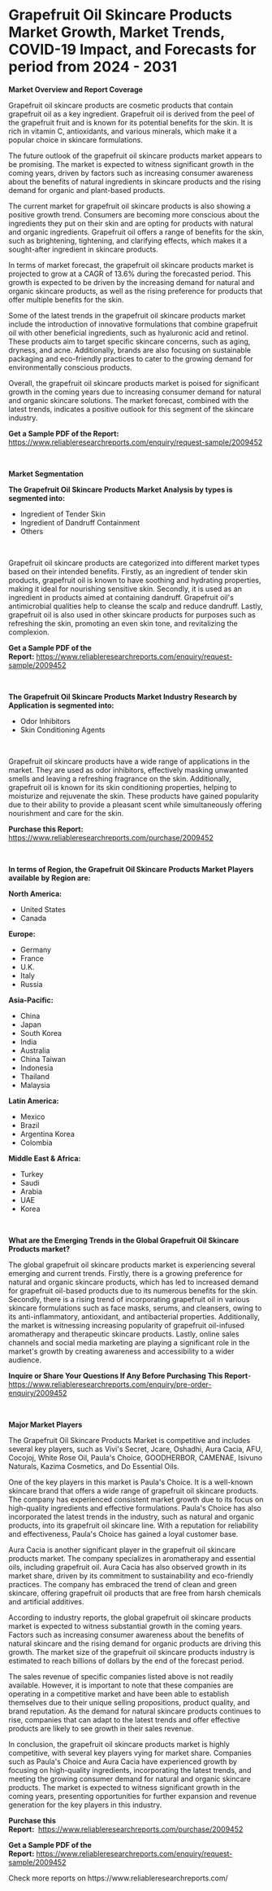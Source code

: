 <p><h1>Grapefruit Oil Skincare Products Market Growth, Market Trends, COVID-19 Impact, and Forecasts for period from 2024 - 2031</h1></p><p><strong>Market Overview and Report Coverage</strong></p>
<p><p>Grapefruit oil skincare products are cosmetic products that contain grapefruit oil as a key ingredient. Grapefruit oil is derived from the peel of the grapefruit fruit and is known for its potential benefits for the skin. It is rich in vitamin C, antioxidants, and various minerals, which make it a popular choice in skincare formulations.</p><p>The future outlook of the grapefruit oil skincare products market appears to be promising. The market is expected to witness significant growth in the coming years, driven by factors such as increasing consumer awareness about the benefits of natural ingredients in skincare products and the rising demand for organic and plant-based products.</p><p>The current market for grapefruit oil skincare products is also showing a positive growth trend. Consumers are becoming more conscious about the ingredients they put on their skin and are opting for products with natural and organic ingredients. Grapefruit oil offers a range of benefits for the skin, such as brightening, tightening, and clarifying effects, which makes it a sought-after ingredient in skincare products.</p><p>In terms of market forecast, the grapefruit oil skincare products market is projected to grow at a CAGR of 13.6% during the forecasted period. This growth is expected to be driven by the increasing demand for natural and organic skincare products, as well as the rising preference for products that offer multiple benefits for the skin.</p><p>Some of the latest trends in the grapefruit oil skincare products market include the introduction of innovative formulations that combine grapefruit oil with other beneficial ingredients, such as hyaluronic acid and retinol. These products aim to target specific skincare concerns, such as aging, dryness, and acne. Additionally, brands are also focusing on sustainable packaging and eco-friendly practices to cater to the growing demand for environmentally conscious products.</p><p>Overall, the grapefruit oil skincare products market is poised for significant growth in the coming years due to increasing consumer demand for natural and organic skincare solutions. The market forecast, combined with the latest trends, indicates a positive outlook for this segment of the skincare industry.</p></p>
<p><strong>Get a Sample PDF of the Report:</strong> <a href="https://www.reliableresearchreports.com/enquiry/request-sample/2009452">https://www.reliableresearchreports.com/enquiry/request-sample/2009452</a></p>
<p>&nbsp;</p>
<p><strong>Market Segmentation</strong></p>
<p><strong>The Grapefruit Oil Skincare Products Market Analysis by types is segmented into:</strong></p>
<p><ul><li>Ingredient of Tender Skin</li><li>Ingredient of Dandruff Containment</li><li>Others</li></ul></p>
<p>&nbsp;</p>
<p><p>Grapefruit oil skincare products are categorized into different market types based on their intended benefits. Firstly, as an ingredient of tender skin products, grapefruit oil is known to have soothing and hydrating properties, making it ideal for nourishing sensitive skin. Secondly, it is used as an ingredient in products aimed at containing dandruff. Grapefruit oil's antimicrobial qualities help to cleanse the scalp and reduce dandruff. Lastly, grapefruit oil is also used in other skincare products for purposes such as refreshing the skin, promoting an even skin tone, and revitalizing the complexion.</p></p>
<p><strong>Get a Sample PDF of the Report:</strong>&nbsp;<a href="https://www.reliableresearchreports.com/enquiry/request-sample/2009452">https://www.reliableresearchreports.com/enquiry/request-sample/2009452</a></p>
<p>&nbsp;</p>
<p><strong>The Grapefruit Oil Skincare Products Market Industry Research by Application is segmented into:</strong></p>
<p><ul><li>Odor Inhibitors</li><li>Skin Conditioning Agents</li></ul></p>
<p>&nbsp;</p>
<p><p>Grapefruit oil skincare products have a wide range of applications in the market. They are used as odor inhibitors, effectively masking unwanted smells and leaving a refreshing fragrance on the skin. Additionally, grapefruit oil is known for its skin conditioning properties, helping to moisturize and rejuvenate the skin. These products have gained popularity due to their ability to provide a pleasant scent while simultaneously offering nourishment and care for the skin.</p></p>
<p><strong>Purchase this Report:</strong>&nbsp; <a href="https://www.reliableresearchreports.com/purchase/2009452">https://www.reliableresearchreports.com/purchase/2009452</a></p>
<p>&nbsp;</p>
<p><strong>In terms of Region, the Grapefruit Oil Skincare Products Market Players available by Region are:</strong></p>
<p>
    <p> <strong> North America: </strong>
        <ul>
            <li>United States</li>
            <li>Canada</li>
        </ul>
        </p> 
    <p> <strong> Europe: </strong>
        <ul>
            <li>Germany</li>
            <li>France</li>
            <li>U.K.</li>
            <li>Italy</li>
            <li>Russia</li>
        </ul>
        </p> 
    <p> <strong> Asia-Pacific: </strong>
        <ul>
            <li>China</li>
            <li>Japan</li>
            <li>South Korea</li>
            <li>India</li>
            <li>Australia</li>
            <li>China Taiwan</li>
            <li>Indonesia</li>
            <li>Thailand</li>
            <li>Malaysia</li>
        </ul>
        </p> 
    <p> <strong> Latin America: </strong>
        <ul>
            <li>Mexico</li>
            <li>Brazil</li>
            <li>Argentina Korea</li>
            <li>Colombia</li>
        </ul>
        </p> 
    <p> <strong> Middle East & Africa: </strong>
        <ul>
            <li>Turkey</li>
            <li>Saudi</li>
            <li>Arabia</li>
            <li>UAE</li>
            <li>Korea</li>
        </ul>
    </p>
    </p>
<p>&nbsp;</p>
<p><strong>What are the Emerging Trends in the Global Grapefruit Oil Skincare Products market?</strong></p>
<p><p>The global grapefruit oil skincare products market is experiencing several emerging and current trends. Firstly, there is a growing preference for natural and organic skincare products, which has led to increased demand for grapefruit oil-based products due to its numerous benefits for the skin. Secondly, there is a rising trend of incorporating grapefruit oil in various skincare formulations such as face masks, serums, and cleansers, owing to its anti-inflammatory, antioxidant, and antibacterial properties. Additionally, the market is witnessing increasing popularity of grapefruit oil-infused aromatherapy and therapeutic skincare products. Lastly, online sales channels and social media marketing are playing a significant role in the market's growth by creating awareness and accessibility to a wider audience.</p></p>
<p><strong>Inquire or Share Your Questions If Any Before Purchasing This Report</strong>- <a href="https://www.reliableresearchreports.com/enquiry/pre-order-enquiry/2009452">https://www.reliableresearchreports.com/enquiry/pre-order-enquiry/2009452</a></p>
<p>&nbsp;</p>
<p><strong>Major Market Players</strong></p>
<p><p>The Grapefruit Oil Skincare Products Market is competitive and includes several key players, such as Vivi's Secret, Jcare, Oshadhi, Aura Cacia, AFU, Cocojoj, White Rose Oil, Paula's Choice, GOODHERBOR, CAMENAE, Isivuno Naturals, Kazima Cosmetics, and Do Essential Oils. </p><p>One of the key players in this market is Paula's Choice. It is a well-known skincare brand that offers a wide range of grapefruit oil skincare products. The company has experienced consistent market growth due to its focus on high-quality ingredients and effective formulations. Paula's Choice has also incorporated the latest trends in the industry, such as natural and organic products, into its grapefruit oil skincare line. With a reputation for reliability and effectiveness, Paula's Choice has gained a loyal customer base.</p><p>Aura Cacia is another significant player in the grapefruit oil skincare products market. The company specializes in aromatherapy and essential oils, including grapefruit oil. Aura Cacia has also observed growth in its market share, driven by its commitment to sustainability and eco-friendly practices. The company has embraced the trend of clean and green skincare, offering grapefruit oil products that are free from harsh chemicals and artificial additives.</p><p>According to industry reports, the global grapefruit oil skincare products market is expected to witness substantial growth in the coming years. Factors such as increasing consumer awareness about the benefits of natural skincare and the rising demand for organic products are driving this growth. The market size of the grapefruit oil skincare products industry is estimated to reach billions of dollars by the end of the forecast period.</p><p>The sales revenue of specific companies listed above is not readily available. However, it is important to note that these companies are operating in a competitive market and have been able to establish themselves due to their unique selling propositions, product quality, and brand reputation. As the demand for natural skincare products continues to rise, companies that can adapt to the latest trends and offer effective products are likely to see growth in their sales revenue.</p><p>In conclusion, the grapefruit oil skincare products market is highly competitive, with several key players vying for market share. Companies such as Paula's Choice and Aura Cacia have experienced growth by focusing on high-quality ingredients, incorporating the latest trends, and meeting the growing consumer demand for natural and organic skincare products. The market is expected to witness significant growth in the coming years, presenting opportunities for further expansion and revenue generation for the key players in this industry.</p></p>
<p><strong>Purchase this Report:</strong>&nbsp;&nbsp;<a href="https://www.reliableresearchreports.com/purchase/2009452">https://www.reliableresearchreports.com/purchase/2009452</a></p>
<p></p>
<p><strong>Get a Sample PDF of the Report:</strong>&nbsp;<a href="https://www.reliableresearchreports.com/enquiry/request-sample/2009452">https://www.reliableresearchreports.com/enquiry/request-sample/2009452</a></p>
<p>Check more reports on https://www.reliableresearchreports.com/</p>